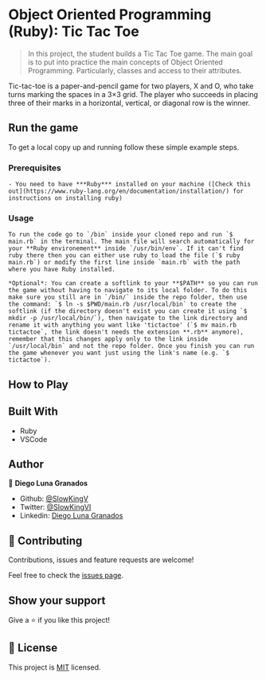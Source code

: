 # Object Oriented Programming (Ruby): Tic Tac Toe
> In this project, the student builds a Tic Tac Toe game. The main goal is to put into practice the main concepts of Object Oriented Programming. Particularly, classes and access to their attributes.

Tic-tac-toe is a paper-and-pencil game for two players, X and O, who take turns marking the spaces in a 3×3 grid. The player who succeeds in placing three of their marks in a horizontal, vertical, or diagonal row is the winner.

## Run the game

To get a local copy up and running follow these simple example steps.

### Prerequisites
    - You need to have ***Ruby*** installed on your machine ([Check this out](https://www.ruby-lang.org/en/documentation/installation/) for instructions on installing ruby)

### Usage
    To run the code go to `/bin` inside your cloned repo and run `$ main.rb` in the terminal. The main file will search automatically for your **Ruby environement** inside `/usr/bin/env`. If it can't find ruby there then you can either use ruby to load the file (`$ ruby main.rb`) or modify the first line inside `main.rb` with the path where you have Ruby installed.

    *Optional*: You can create a softlink to your **$PATH** so you can run the game without having to navigate to its local folder. To do this make sure you still are in `/bin/` inside the repo folder, then use the command: `$ ln -s $PWD/main.rb /usr/local/bin` to create the softlink (if the directory doesn't exist you can create it using `$ mkdir -p /usr/local/bin/`), then navigate to the link directory and rename it with anything you want like 'tictactoe' (`$ mv main.rb tictactoe`, the link doesn't needs the extension **.rb** anymore), remember that this changes apply only to the link inside `/usr/local/bin` and not the repo folder. Once you finish you can run the game whenever you want just using the link's name (e.g. `$ tictactoe`).

## How to Play



## Built With

- Ruby
- VSCode

## Author

👤 **Diego Luna Granados**

- Github: [@SlowKingV](https://github.com/SlowKingV)
- Twitter: [@SlowKingVI](https://twitter.com/SlowKingVI)
- Linkedin: [Diego Luna Granados](https://www.linkedin.com/in/diego-luna-granados-64007b197/)

## 🤝 Contributing

Contributions, issues and feature requests are welcome!

Feel free to check the [issues page](https://github.com/SlowKingV/bubble-sort/issues/).

## Show your support

Give a ⭐️ if you like this project!

## 📝 License

This project is [MIT](LICENSE) licensed.
